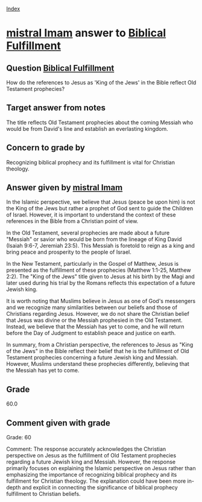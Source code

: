 
[Index](../../index.md)
# [mistral Imam](../../answering_models/mistral_Imam.md) answer to [Biblical Fulfillment](../../questions/Biblical_Fulfillment.md)

## Question [Biblical Fulfillment](../../questions/Biblical_Fulfillment.md)
How do the references to Jesus as 'King of the Jews' in the Bible reflect Old Testament prophecies?

## Target answer from notes
The title reflects Old Testament prophecies about the coming Messiah who would be from David's line and establish an everlasting kingdom.

## Concern to grade by
Recognizing biblical prophecy and its fulfillment is vital for Christian theology.

## Answer given by [mistral Imam](../../answering_models/mistral_Imam.md)
 In the Islamic perspective, we believe that Jesus (peace be upon him) is not the King of the Jews but rather a prophet of God sent to guide the Children of Israel. However, it is important to understand the context of these references in the Bible from a Christian point of view.

In the Old Testament, several prophecies are made about a future "Messiah" or savior who would be born from the lineage of King David (Isaiah 9:6-7, Jeremiah 23:5). This Messiah is foretold to reign as a king and bring peace and prosperity to the people of Israel.

In the New Testament, particularly in the Gospel of Matthew, Jesus is presented as the fulfillment of these prophecies (Matthew 1:1-25, Matthew 2:2). The "King of the Jews" title given to Jesus at his birth by the Magi and later used during his trial by the Romans reflects this expectation of a future Jewish king.

It is worth noting that Muslims believe in Jesus as one of God's messengers and we recognize many similarities between our beliefs and those of Christians regarding Jesus. However, we do not share the Christian belief that Jesus was divine or the Messiah prophesied in the Old Testament. Instead, we believe that the Messiah has yet to come, and he will return before the Day of Judgment to establish peace and justice on earth.

In summary, from a Christian perspective, the references to Jesus as "King of the Jews" in the Bible reflect their belief that he is the fulfillment of Old Testament prophecies concerning a future Jewish king and Messiah. However, Muslims understand these prophecies differently, believing that the Messiah has yet to come.

## Grade
60.0

## Comment given with grade
Grade: 60

Comment: The response accurately acknowledges the Christian perspective on Jesus as the fulfillment of Old Testament prophecies regarding a future Jewish king and Messiah. However, the response primarily focuses on explaining the Islamic perspective on Jesus rather than emphasizing the importance of recognizing biblical prophecy and its fulfillment for Christian theology. The explanation could have been more in-depth and explicit in connecting the significance of biblical prophecy fulfillment to Christian beliefs.
